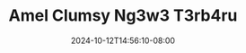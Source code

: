 --- 
title: "Amel Clumsy Ng3w3 T3rb4ru"
description: "download bokep Amel Clumsy Ng3w3 T3rb4ru simontox durasi panjang baru"
date: 2024-10-12T14:56:10-08:00
file_code: "ajz2iuwiefng"
draft: false
cover: "o0ybfj4w9razbchx.jpg"
tags: ["Amel", "Clumsy", "bokep-indo", "bokep-viral", "bokep-ig"]
length: 119
fld_id: "1482658"
foldername: "Amel clumsy"
categories: ["Amel clumsy"]
views: 0
---